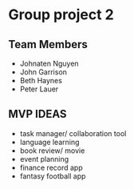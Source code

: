 # Group project 2

## Team Members
- Johnaten Nguyen
- John Garrison
- Beth Haynes
- Peter Lauer

##


## MVP IDEAS
- task manager/ collaboration tool 
- language learning 
- book review/ movie
- event planning
- finance record app
- fantasy football app

